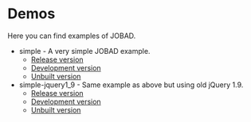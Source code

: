 # Demos

Here you can find examples of JOBAD. 

* simple - A very simple JOBAD example. 
	* [Release version](./../../examples/build/simple/release.html)
	* [Development version](./../../examples/build/simple/dev.html)
	* [Unbuilt version](./../../examples/build/simple/unbuilt.html)
* simple-jquery1_9 - Same example as above but using old jQuery 1.9. 
	* [Release version](./../../examples/build/simple-jquery1_9/release.html)
	* [Development version](./../../examples/build/simple-jquery1_9/dev.html)
	* [Unbuilt version](./../../examples/build/simple-jquery1_9/unbuilt.html)

